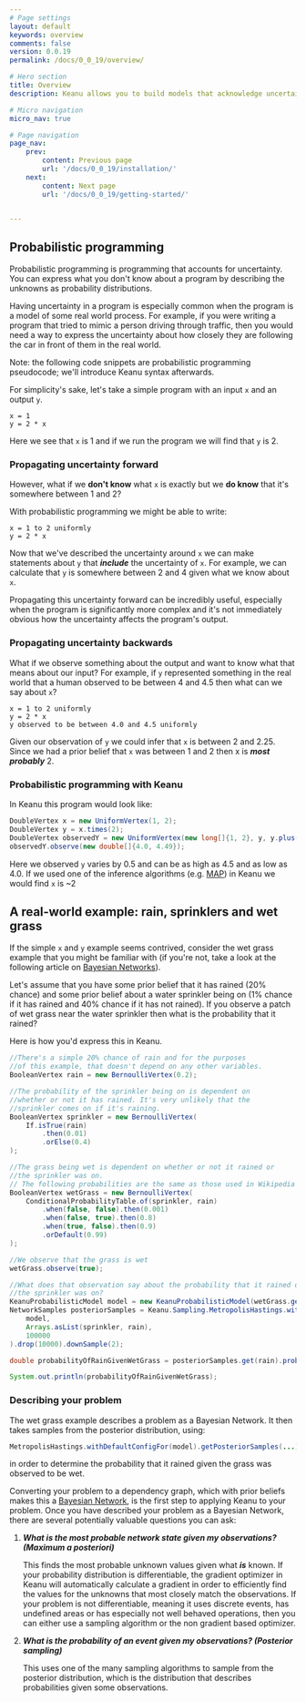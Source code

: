 ```yaml
---
# Page settings
layout: default
keywords: overview
comments: false
version: 0.0.19
permalink: /docs/0_0_19/overview/

# Hero section
title: Overview
description: Keanu allows you to build models that acknowledge uncertainty

# Micro navigation
micro_nav: true

# Page navigation
page_nav:
    prev:
        content: Previous page
        url: '/docs/0_0_19/installation/'
    next:
        content: Next page
        url: '/docs/0_0_19/getting-started/'


---
```

## Probabilistic programming

Probabilistic programming is programming that accounts for uncertainty. You can express what you don't know about a
program by describing the unknowns as probability distributions. 

Having uncertainty in a program is especially common
when the program is a model of some real world process. For example, if you were writing a program that tried to mimic 
a person driving through traffic, then you would need a way to express the uncertainty about how closely they are following
the car in front of them in the real world.

Note: the following code snippets are probabilistic programming pseudocode; we'll introduce Keanu syntax afterwards. 

For simplicity's sake, let's take a simple program with an input `x` and an output `y`.

```
x = 1
y = 2 * x
``` 

Here we see that `x` is 1 and if we run the program we will find that `y` is 2.
 
### Propagating uncertainty forward

However, what if we **don't know** what `x` is exactly but we **do know** that it's somewhere between 1 and 2?

With probabilistic programming we might be able to write:

```
x = 1 to 2 uniformly
y = 2 * x
```

Now that we've described the uncertainty around `x` we can make statements about `y` that ***include*** the uncertainty
of `x`. For example, we can calculate that `y` is somewhere between 2 and 4 given what we know about `x`. 

Propagating this uncertainty forward can be incredibly useful, especially when the program is significantly more complex and it's 
not immediately obvious how the uncertainty affects the program's output.

### Propagating uncertainty backwards

What if we observe something about the output and want to know what that means about our input? For example, if `y`
represented something in the real world that a human observed to be between 4 and 4.5 then what can we say about `x`?

```
x = 1 to 2 uniformly
y = 2 * x
y observed to be between 4.0 and 4.5 uniformly
```

Given our observation of `y` we could infer that `x` is between 2 and 2.25. Since we had a prior belief that
`x` was between 1 and 2 then x is ***most probably*** 2.

### Probabilistic programming with Keanu

In Keanu this program would look like:

```java
DoubleVertex x = new UniformVertex(1, 2);
DoubleVertex y = x.times(2);
DoubleVertex observedY = new UniformVertex(new long[]{1, 2}, y, y.plus(0.5));
observedY.observe(new double[]{4.0, 4.49});
```

Here we observed `y` varies by 0.5 and can be as high as 4.5 and as low as 4.0. If we used one of the
inference algorithms (e.g. [MAP](https://en.wikipedia.org/wiki/Maximum_a_posteriori_estimation)) in Keanu we would find `x` is ~2

## A real-world example: rain, sprinklers and wet grass

If the simple `x` and `y` example seems contrived, consider the wet grass example that you might be familiar with
(if you're not, take a look at the following article on [Bayesian Networks](https://en.wikipedia.org/wiki/Bayesian_network)).

Let's assume that you have some prior belief that it has rained (20% chance) and some prior belief about a water 
sprinkler being on (1% chance if it has rained and 40% chance if it has not rained). If you observe a patch 
of wet grass near the water sprinkler then what is the probability that it rained?

Here is how you'd express this in Keanu.

```java
//There's a simple 20% chance of rain and for the purposes
//of this example, that doesn't depend on any other variables.
BooleanVertex rain = new BernoulliVertex(0.2);

//The probability of the sprinkler being on is dependent on
//whether or not it has rained. It's very unlikely that the
//sprinkler comes on if it's raining.
BooleanVertex sprinkler = new BernoulliVertex(
    If.isTrue(rain)
        .then(0.01)
        .orElse(0.4)
);

//The grass being wet is dependent on whether or not it rained or
//the sprinkler was on.
// The following probabilities are the same as those used in Wikipedia article linked above.
BooleanVertex wetGrass = new BernoulliVertex(
    ConditionalProbabilityTable.of(sprinkler, rain)
        .when(false, false).then(0.001)
        .when(false, true).then(0.8)
        .when(true, false).then(0.9)
        .orDefault(0.99)
);

//We observe that the grass is wet
wetGrass.observe(true);

//What does that observation say about the probability that it rained or that
//the sprinkler was on?
KeanuProbabilisticModel model = new KeanuProbabilisticModel(wetGrass.getConnectedGraph());
NetworkSamples posteriorSamples = Keanu.Sampling.MetropolisHastings.withDefaultConfig().getPosteriorSamples(
    model,
    Arrays.asList(sprinkler, rain),
    100000
).drop(10000).downSample(2);

double probabilityOfRainGivenWetGrass = posteriorSamples.get(rain).probability(isRaining -> isRaining.scalar() == true);

System.out.println(probabilityOfRainGivenWetGrass);
```

### Describing your problem

The wet grass example describes a problem as a Bayesian Network. It then takes samples from the
posterior distribution, using:
 
 ```java
 MetropolisHastings.withDefaultConfigFor(model).getPosteriorSamples(...)
 ```
 
in order to determine the probability that it rained given the grass was observed
to be wet. 

Converting your problem to a dependency graph, which with prior beliefs makes this a 
[Bayesian Network](https://en.wikipedia.org/wiki/Bayesian_network), is the first step to applying Keanu 
to your problem. Once you have described your problem as a Bayesian Network, there are several potentially valuable questions
you can ask:
 
1. ***What is the most probable network state given my observations? (Maximum a posteriori)***

    This finds the most probable unknown values given what ***is*** known. If your probability distribution is differentiable,
    the gradient optimizer in Keanu will automatically calculate a gradient in order to efficiently find the 
    values for the unknowns that most closely match the observations. If your problem is not differentiable, 
    meaning it uses discrete events, has undefined areas or has especially not well behaved operations, then 
    you can either use a sampling algorithm or the non gradient based optimizer.  

1. ***What is the probability of an event given my observations? (Posterior sampling)***

    This uses one of the many sampling algorithms to sample from the posterior distribution, which
    is the distribution that describes probabilities given some observations.